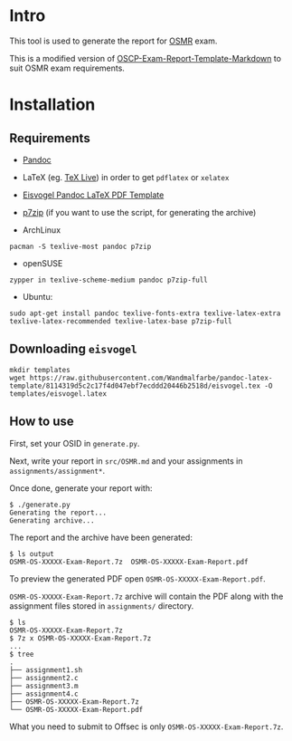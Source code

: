 # Intro
This tool is used to generate the report for [OSMR](https://www.offsec.com/courses/exp-312/) exam.

This is a modified version of [OSCP-Exam-Report-Template-Markdown](https://github.com/noraj/OSCP-Exam-Report-Template-Markdown) to suit OSMR exam requirements.

# Installation
## Requirements

- [Pandoc](https://pandoc.org/installing.html)
- LaTeX (eg. [TeX Live](http://www.tug.org/texlive/)) in order to get `pdflatex` or `xelatex`
- [Eisvogel Pandoc LaTeX PDF Template](https://github.com/Wandmalfarbe/pandoc-latex-template#installation)
- [p7zip](http://p7zip.sourceforge.net/) (if you want to use the script, for generating the archive)

- ArchLinux 

```
pacman -S texlive-most pandoc p7zip
```

- openSUSE 

```
zypper in texlive-scheme-medium pandoc p7zip-full
```

- Ubuntu: 

```
sudo apt-get install pandoc texlive-fonts-extra texlive-latex-extra texlive-latex-recommended texlive-latex-base p7zip-full
```

## Downloading `eisvogel`

```
mkdir templates
wget https://raw.githubusercontent.com/Wandmalfarbe/pandoc-latex-template/8114319d5c2c17f4d047ebf7ecddd20446b2518d/eisvogel.tex -O templates/eisvogel.latex
```

## How to use

First, set your OSID in `generate.py`.

Next, write your report in `src/OSMR.md` and your assignments in `assignments/assignment*`.

Once done, generate your report with:

```
$ ./generate.py
Generating the report...
Generating archive...
```

The report and the archive have been generated:

```
$ ls output
OSMR-OS-XXXXX-Exam-Report.7z  OSMR-OS-XXXXX-Exam-Report.pdf
```

To preview the generated PDF open `OSMR-OS-XXXXX-Exam-Report.pdf`.

`OSMR-OS-XXXXX-Exam-Report.7z` archive will contain the PDF along with the assignment files stored in `assignments/` directory.

```
$ ls
OSMR-OS-XXXXX-Exam-Report.7z
$ 7z x OSMR-OS-XXXXX-Exam-Report.7z
...
$ tree
.
├── assignment1.sh
├── assignment2.c
├── assignment3.m
├── assignment4.c
├── OSMR-OS-XXXXX-Exam-Report.7z
└── OSMR-OS-XXXXX-Exam-Report.pdf
```

What you need to submit to Offsec is only `OSMR-OS-XXXXX-Exam-Report.7z`.
